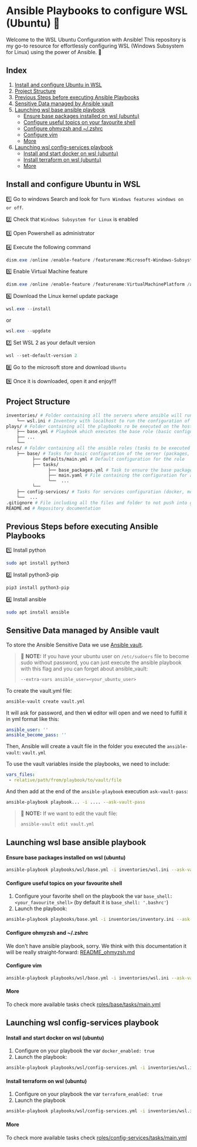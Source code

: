 # Ansible Playbooks to configure WSL (Ubuntu) :tophat:

Welcome to the WSL Ubuntu Configuration with Ansible! This repository is my go-to resource for effortlessly configuring WSL (Windows Subsystem for Linux) using the power of Ansible. :tophat:

## Index

1. [Install and configure Ubuntu in WSL](#install-and-configure-ubuntu-in-wsl)
2. [Project Structure](#project-structure)
3. [Previous Steps before executing Ansible Playbooks](#previous-steps-before-executing-ansible-playbooks)
4. [Sensitive Data managed by Ansible vault](#sensitive-data-managed-by-ansible-vault)
5. [Launching wsl base ansible playbook](#launching-wsl-base-ansible-playbook)
    - [Ensure base packages installed on wsl (ubuntu)](#ensure-base-packages-installed-on-wsl-ubuntu)
    - [Configure useful topics on your favourite shell](#configure-useful-topics-on-your-favourite-shell)
    - [Configure ohmyzsh and ~/.zshrc](#configure-ohmyzsh-and-zshrc)
    - [Configure vim](#configure-vim)
    - [More](#more)
6. [Launching wsl config-services playbook](#launching-wsl-config-services-playbook)
    - [Install and start docker on wsl (ubuntu)](#install-and-start-docker-on-wsl-ubuntu)
    - [Install terraform on wsl (ubuntu)](#install-terraform-on-wsl-ubuntu)
    - [More](#more-1)

## Install and configure Ubuntu in WSL

:one: Go to windows Search and look for `Turn Windows features windows on or off`.

:two: Check that `Windows Subsystem for Linux` is enabled

:three: Open Powershell as administrator

:four: Execute the following command
```ps1
dism.exe /online /enable-feature /featurename:Microsoft-Windows-Subsystem-Linux /all /norestart
```

:five: Enable Virtual Machine feature
```ps1
dism.exe /online /enable-feature /featurename:VirtualMachinePlatform /all /norestart
```

:six: Download the Linux kernel update package
```ps1
wsl.exe --install
```

or 

```ps1
wsl.exe --upgdate
```

:seven: Set WSL 2 as your default version
```ps1
wsl --set-default-version 2
```

:eight: Go to the microsoft store and download `Ubuntu`

:nine: Once it is downloaded, open it and enjoy!!!

## Project Structure

```bash
inventories/ # Folder containing all the servers where ansible will run and its configuration
    └── wsl.ini # Inventory with localhost to run the configuration of the wsl (ubuntu)
plays/ # Folder containing all the playbooks ro be executed on the hosts, we have one playbook per role
    ├── base.yml # Playbook which executes the base role (basic configuration for the server)
    ├── ...
    └── 
roles/ # Folder containing all the ansible roles (tasks to be executed on the playbooks)
    ├── base/ # Tasks for basic configuration of the server (packages, pubkeys, etc.)
          ├── defaults/main.yml # Default configuration for the role
          ├── tasks/
                ├── base_packages.yml # Task to ensure the base packages installed
                ├── main.yaml # File containing the configuration for all the tasks and how to use them
                └──  ...
          └──  
    ├── config-services/ # Tasks for services configuration (docker, motd, sshd, etc.)
    └──  ...
.gitignore # File including all the files and folder to not push into git
README.md # Repository documentation
```

## Previous Steps before executing Ansible Playbooks

:one: Install python
```bash
sudo apt install python3
```

:two: Install python3-pip
```bash
pip3 install python3-pip
```

:four: Install ansible
```bash
sudo apt install ansible
```

## Sensitive Data managed by Ansible vault
To store the Ansible Sensitive Data we use [Ansible vault](https://docs.ansible.com/ansible/latest/vault_guide/index.html).

> :paperclip: **NOTE:** If you have your ubuntu user on `/etc/sudoers` file to become sudo without password, you can just execute the ansible playbook with this flag and you can forget about ansible_vault:
> ```bash
> --extra-vars ansible_user=<your_ubuntu_user>
> ```

To create the vault.yml file:
```bash
ansible-vault create vault.yml
```

It will ask for password, and then **vi** editor will open and we need to fulfill it in yml format like this:

```yml
ansible_user: ''
ansible_become_pass: ''
```

Then, Ansible will create a vault file in the folder you executed the `ansible-vault`: `vault.yml`

To use the vault variables inside the playbooks, we need to include:

```yml
vars_files:
 - relative/path/from/playbook/to/vault/file
```

And then add at the end of the `ansible-playbook` execution `ask-vault-pass`:

```bash
ansible-playbook playbook... -i .... --ask-vault-pass
```

> :paperclip: **NOTE:** If we want to edit the vault file:
> ```bash
> ansible-vault edit vault.yml
> ```

## Launching wsl base ansible playbook
#### Ensure base packages installed on wsl (ubuntu)
```bash
ansible-playbook playbooks/wsl/base.yml -i inventories/wsl.ini --ask-vault-pass --tags base-packages --check
```

#### Configure useful topics on your favourite shell

1. Configure your favorite shell on the playbook the var `base_shell: <your_favourite_shell>` (by default it is `base_shell: '.bashrc'`)
2. Launch the playbook:
```bash
ansible-playbook playbooks/base.yml -i inventories/inventory.ini --ask-vault-pass --tags base-shell-config --check
```

#### Configure ohmyzsh and ~/.zshrc
We don't have ansible playbook, sorry. We think with this documentation it will be really straight-forward: [README_ohmyzsh.md](README_ohmyzsh.md)

#### Configure vim
```bash
ansible-playbook playbooks/wsl/base.yml -i inventories/wsl.ini --ask-vault-pass --tags base-vim-config --check
```

#### More
To check more available tasks check [roles/base/tasks/main.yml](roles/base/tasks/main.yml)


## Launching wsl config-services playbook
#### Install and start docker on wsl (ubuntu)

1. Configure on your playbook the var `docker_enabled: true`
2. Launch the playbook:
```bash
ansible-playbook playbooks/wsl/config-services.yml -i inventories/wsl.ini --ask-vault-pass --tags config-services-docker --check
```

#### Install terraform on wsl (ubuntu)

1. Configure on your playbook the var `terraform_enabled: true`
2. Launch the playbook
```bash
ansible-playbook playbooks/wsl/config-services.yml -i inventories/wsl.ini --ask-vault-pass --tags config-services-terraform --check
```

#### More
To check more available tasks check [roles/config-services/tasks/main.yml](roles/config-services/tasks/main.yml)
